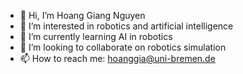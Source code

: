 - 👋 Hi, I’m Hoang Giang Nguyen
- 👀 I’m interested in robotics and artificial intelligence
- 🌱 I’m currently learning AI in robotics
- 💞️ I’m looking to collaborate on robotics simulation
- 📫 How to reach me: hoanggia@uni-bremen.de

<!---
HoangGiang93/HoangGiang93 is a ✨ special ✨ repository because its `README.md` (this file) appears on your GitHub profile.
You can click the Preview link to take a look at your changes.
--->

